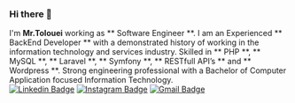 ### Hi there 👋
I'm **Mr.Tolouei** working as ** Software Engineer **. I am an Experienced ** BackEnd Developer ** with a demonstrated history of working in the information technology and services industry. Skilled in ** PHP **, ** MySQL **, ** Laravel **, ** Symfony **, ** RESTfull API’s ** and ** Wordpress **. Strong engineering professional with a Bachelor of Computer Application focused Information Technology.   
[![Linkedin Badge](https://img.shields.io/badge/-mrtolouei-blue?style=flat-square&logo=Linkedin&logoColor=white&link=https://www.linkedin.com/in/mrtolouei/)](https://www.linkedin.com/in/mrtolouei/)
[![Instagram Badge](https://img.shields.io/badge/-mrtolouei-purple?style=flat-square&logo=instagram&logoColor=white&link=https://instagram.com/mrtolouei/)](https://instagram.com/mrtolouei)
[![Gmail Badge](https://img.shields.io/badge/-alitolouei.1997@gmail.com-c14438?style=flat-square&logo=Gmail&logoColor=white&link=mailto:alitolouei.1997@gmail.com)](mailto:kaalitolouei.1997@gmail.com)
